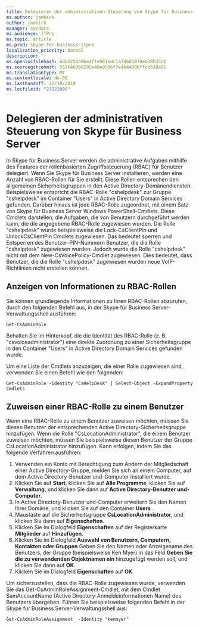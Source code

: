 ```yaml
---
title: Delegieren der administrativen Steuerung von Skype für Business Server
ms.author: jambirk
author: jambirk
manager: serdars
ms.audience: ITPro
ms.topic: article
ms.prod: skype-for-business-itpro
localization_priority: Normal
description: ''
ms.openlocfilehash: 6dbd254a96e4ffe961edc1a7d601870eb38b35db
ms.sourcegitcommit: 5576463b0295e48e0506f7e4b44006ffc0b38a95
ms.translationtype: MT
ms.contentlocale: de-DE
ms.lasthandoff: 12/10/2018
ms.locfileid: "27222898"
---
```

# <a name="delegate-administrative-control-of-skype-for-business-server"></a>Delegieren der administrativen Steuerung von Skype für Business Server 

In Skype für Business Server werden die administrative Aufgaben mithilfe des Features der rollenbasierten Zugriffssteuerung (RBAC) für Benutzer delegiert. Wenn Sie Skype für Business Server installieren, werden eine Anzahl von RBAC-Rollen für Sie erstellt. Diese Rollen entsprechen den allgemeinen Sicherheitsgruppen in den Active Directory-Domänendiensten. Beispielsweise entspricht die RBAC-Rolle "cshelpdesk" zur Gruppe "cshelpdesk" im Container "Users" in Active Directory Domain Services gefunden. Darüber hinaus ist jede RBAC-Rolle zugeordnet, mit einem Satz von Skype für Business Server Windows PowerShell-Cmdlets. Diese Cmdlets darstellen, die Aufgaben, die von Benutzern durchgeführt werden kann, die die angegebene RBAC-Rolle zugewiesen wurden. Die Rolle "cshelpdesk" wurde beispielsweise die Lock-CsClientPin und UnlockCsClientPin Cmdlets zugewiesen. Das bedeutet sperren und Entsperren des Benutzer-PIN-Nummern Benutzer, die die Rolle "cshelpdesk" zugewiesen wurden. Jedoch wurde die Rolle "cshelpdesk" nicht mit dem New-CsVoicePolicy-Cmdlet zugewiesen. Dies bedeutet, dass Benutzer, die die Rolle "cshelpdesk" zugewiesen wurden neue VoIP-Richtlinien nicht erstellen können.

## <a name="viewing-information-about-rbac-roles"></a>Anzeigen von Informationen zu RBAC-Rollen

Sie können grundlegende Informationen zu Ihren RBAC-Rollen abzurufen, durch den folgenden Befehl aus, in der Skype für Business Server-Verwaltungsshell ausführen:

`Get-CsAdminRole`

Behalten Sie im Hinterkopf, die die Identität des RBAC-Rolle (z. B. "csvoiceadministrator") eine direkte Zuordnung zu einer Sicherheitsgruppe in den Container "Users" in Active Directory Domain Services gefunden wurde.

Um eine Liste der Cmdlets anzuzeigen, die einer Rolle zugewiesen sind, verwenden Sie einen Befehl wie den folgenden:

`Get-CsAdminRole -Identity "CsHelpDesk" | Select-Object -ExpandProperty Cmdlets`

## <a name="assigning-an-rbac-role-to-a-user"></a>Zuweisen einer RBAC-Rolle zu einem Benutzer

Wenn eine RBAC-Rolle zu einem Benutzer zuweisen möchten, müssen Sie diesen Benutzer der entsprechenden Active Directory-Sicherheitsgruppe hinzufügen. Wenn die Rolle "CsLocationAdministrator", die einem Benutzer zuweisen möchten, müssen Sie beispielsweise diesen Benutzer der Gruppe CsLocationAdministrator hinzufügen. Kann erfolgen, indem Sie das folgende Verfahren ausführen:

1. Verwenden ein Konto mit Berechtigung zum Ändern der Mitgliedschaft einer Active Directory-Gruppe, melden Sie sich an einem Computer, auf dem Active Directory-Benutzer und-Computer installiert wurde.
2. Klicken Sie auf **Start**, klicken Sie auf **Alle Programme**, klicken Sie auf **Verwaltung**, und klicken Sie dann auf **Active Directory-Benutzer und-Computer**.
3. In Active Directory-Benutzer und-Computer erweitern Sie den Namen Ihrer Domäne, und klicken Sie auf den Container **Users** .
4. Maustaste auf die Sicherheitsgruppe **CsLocationAdministrator**, und klicken Sie dann auf **Eigenschaften**.
5. Klicken Sie im Dialogfeld **Eigenschaften** auf der Registerkarte **Mitglieder** auf **Hinzufügen**.
6. Klicken Sie im Dialogfeld **Auswahl von Benutzern, Computern, Kontakten oder Gruppen** Geben Sie den Namen oder Anzeigename des Benutzers, der Gruppe (beispielsweise Ken Myer) in das Feld **Geben Sie die zu verwendenden Objektnamen ein** hinzugefügt werden soll, und klicken Sie dann auf **OK**.
7. Klicken Sie im Dialogfeld **Eigenschaften** auf **OK**.

Um sicherzustellen, dass die RBAC-Rolle zugewiesen wurde, verwenden Sie das Get-CsAdminRoleAssignment-Cmdlet, mit dem Cmdlet SamAccountName (Active Directory-Anmeldeinformationen Name) des Benutzers übergeben. Führen Sie beispielsweise folgenden Befehl in der Skype für Business Server-Verwaltungsshell aus:

`Get-CsAdminRoleAssignment  -Identity "kenmyer"`